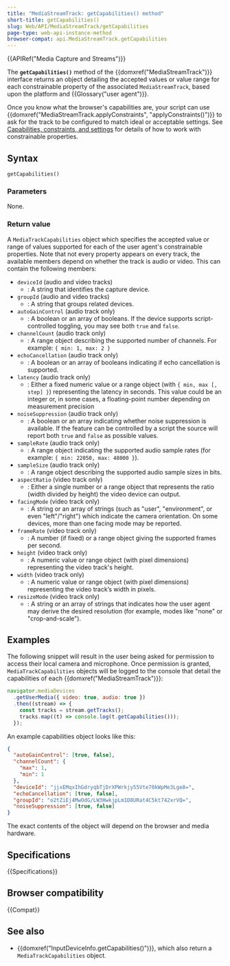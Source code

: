```yaml
---
title: "MediaStreamTrack: getCapabilities() method"
short-title: getCapabilities()
slug: Web/API/MediaStreamTrack/getCapabilities
page-type: web-api-instance-method
browser-compat: api.MediaStreamTrack.getCapabilities
---
```


{{APIRef("Media Capture and Streams")}}

The **`getCapabilities()`** method of
the {{domxref("MediaStreamTrack")}} interface returns an object detailing the accepted values or value range for each constrainable property of the associated `MediaStreamTrack`, based upon the platform and {{Glossary("user agent")}}.

Once you know what the browser's capabilities are, your script can use
{{domxref("MediaStreamTrack.applyConstraints", "applyConstraints()")}} to ask for the
track to be configured to match ideal or acceptable settings. See [Capabilities, constraints, and settings](/en-US/docs/Web/API/Media_Capture_and_Streams_API/Constraints) for details of how to work with constrainable properties.

## Syntax

```js-nolint
getCapabilities()
```

### Parameters

None.

### Return value

A `MediaTrackCapabilities` object which specifies the accepted value or range of values supported for each of the user agent's constrainable properties. Note that not every property appears on every track, the available members depend on whether the track is audio or video. This can contain the following members:

- `deviceId` (audio and video tracks)
  - : A string that identifies the capture device.
- `groupId` (audio and video tracks)
  - : A string that groups related devices.
- `autoGainControl` (audio track only)
  - : A boolean or an array of booleans. If the device supports script-controlled toggling, you may see both `true` and `false`.
- `channelCount` (audio track only)
  - : A range object describing the supported number of channels. For example:
    `{ min: 1, max: 2 }`
- `echoCancellation` (audio track only)
  - : A boolean or an array of booleans indicating if echo cancellation is supported.
- `latency` (audio track only)
  - : Either a fixed numeric value or a range object (with `{ min, max [, step] }`) representing the latency in seconds. This value could be an integer or, in some cases, a floating-point number depending on measurement precision
- `noiseSuppression` (audio track only)
  - : A boolean or an array indicating whether noise suppression is available.
    If the feature can be controlled by a script the source will report both `true` and `false` as possible values.
- `sampleRate` (audio track only)
  - : A range object indicating the supported audio sample rates (for example: `{ min: 22050, max: 48000 }`).
- `sampleSize` (audio track only)
  - : A range object describing the supported audio sample sizes in bits.
- `aspectRatio` (video track only)
  - : Either a single number or a range object that represents the ratio (width divided by height) the video device can output.
- `facingMode` (video track only)
  - : A string or an array of strings (such as "user", "environment", or even "left"/"right") which indicate the camera orientation. On some devices, more than one facing mode may be reported.
- `frameRate` (video track only)
  - : A number (if fixed) or a range object giving the supported frames per second.
- `height` (video track only)
  - : A numeric value or range object (with pixel dimensions) representing the video track's height.
- `width` (video track only)
  - : A numeric value or range object (with pixel dimensions) representing the video track’s width in pixels.
- `resizeMode` (video track only)
  - : A string or an array of strings that indicates how the user agent may derive the desired resolution (for example, modes like "none" or "crop-and-scale").

## Examples

The following snippet will result in the user being asked for permission to access their local camera and microphone. Once permission is granted, `MediaTrackCapabilities` objects will be logged to the console that detail the capabilities of each {{domxref("MediaStreamTrack")}}:

```js
navigator.mediaDevices
  .getUserMedia({ video: true, audio: true })
  .then((stream) => {
    const tracks = stream.getTracks();
    tracks.map((t) => console.log(t.getCapabilities()));
  });
```

An example capabilities object looks like this:

```json
{
  "autoGainControl": [true, false],
  "channelCount": {
    "max": 1,
    "min": 1
  },
  "deviceId": "jjxEMqxIhGdryqbTjDrXPWrkjy55Vte70kWpMe3Lge8=",
  "echoCancellation": [true, false],
  "groupId": "o2tZiEj4MwOdG/LW3HwkjpLm1D8URat4C5kt742xrVQ=",
  "noiseSuppression": [true, false]
}
```

The exact contents of the object will depend on the browser and media hardware.

## Specifications

{{Specifications}}

## Browser compatibility

{{Compat}}

## See also

- {{domxref("InputDeviceInfo.getCapabilities()")}}, which also return a `MediaTrackCapabilities` object.
